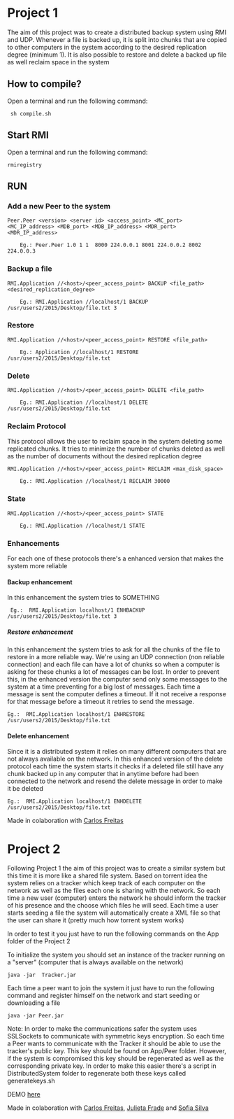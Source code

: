 # Project 1

The aim of this project was to create a distributed backup system using RMI and UDP. Whenever a file is backed up, it is split into chunks that are copied to other computers in the system according to the desired replication degree (minimum 1). It is also possible to restore and delete a backed up file as well reclaim space in the system

## How to compile?
 
 Open a terminal and run the following command:

     sh compile.sh


## Start RMI

 Open a terminal and run the following command:
    
    rmiregistry

## RUN

### Add a new Peer to the system

    Peer.Peer <version> <server id> <access_point> <MC_port> <MC_IP_address> <MDB_port> <MDB_IP_address> <MDR_port> <MDR_IP_address>

        Eg.: Peer.Peer 1.0 1 1  8000 224.0.0.1 8001 224.0.0.2 8002 224.0.0.3

### Backup a file

	RMI.Application //<host>/<peer_access_point> BACKUP <file_path> <desired_replication_degree>

		Eg.: RMI.Application //localhost/1 BACKUP /usr/users2/2015/Desktop/file.txt 3

### Restore

	RMI.Application //<host>/<peer_access_point> RESTORE <file_path>

		Eg.: Application //localhost/1 RESTORE /usr/users2/2015/Desktop/file.txt 

### Delete

	RMI.Application //<host>/<peer_access_point> DELETE <file_path>

		Eg.: RMI.Application //localhost/1 DELETE /usr/users2/2015/Desktop/file.txt

### Reclaim Protocol

This protocol allows the user to reclaim space in the system deleting some replicated chunks. It tries to minimize the number of chunks deleted as well as the number of documents without the desired replication degree

	RMI.Application //<host>/<peer_access_point> RECLAIM <max_disk_space>

		Eg.: RMI.Application //localhost/1 RECLAIM 30000

### State

	RMI.Application //<host>/<peer_access_point> STATE

		Eg.: RMI.Application //localhost/1 STATE


### Enhancements

  For each one of these protocols there's a enhanced version that makes the system more reliable

  #### Backup enhancement
  
  In this enhancement the system tries to SOMETHING

     Eg.:  RMI.Application localhost/1 ENHBACKUP /usr/users2/2015/Desktop/file.txt 3
  
  ##### Restore  enhancement
  
  In this enhancement the system tries to ask for all the chunks of the file to restore in a more reliable way. We're using an UDP connection (non reliable connection) and each file can have a lot of chunks so when a computer is asking for these chunks a lot of messages can be lost. In order to prevent this, in the enhanced version the computer send only some messages to the system at a time preventing for a big lost of messages. Each time a message is sent the computer defines a timeout. If it not receive a response for that message before a timeout it retries to send the message.

    Eg.:  RMI.Application localhost/1 ENHRESTORE /usr/users2/2015/Desktop/file.txt

  #### Delete enhancement
  
  Since it is a distributed system it relies on many different computers that are not always available on the network. In this enhanced version of the delete protocol each time the system starts it checks if a deleted file still have any chunk backed up in any computer that in anytime before had been connected to the network and resend the delete message in order to make it be deleted

    Eg.:  RMI.Application localhost/1 ENHDELETE /usr/users2/2015/Desktop/file.txt


Made in colaboration with [Carlos Freitas](https://github.com/CarlosFr97)

# Project 2

Following Project 1 the aim of this project was to create a similar system but this time it is more like a shared file system. Based on torrent idea the system relies on a tracker which keep track of each computer on the network as well as the files each one is sharing with the network. So each time a new user (computer) enters the network he should inform the tracker of his presence and the choose which files he will seed. Each time a user starts seeding a file the system will automatically create a XML file so that the user can share it (pretty much how torrent system works)

In order to test it you just have to run the following commands on the App folder of the Project 2

To initialize the system you should set an instance of the tracker running on a "server" (computer that is always available on the network)

```
java -jar  Tracker.jar
```

Each time a peer want to join the system it just have to run the following command and register himself on the network and start seeding or downloading a file

```
java -jar Peer.jar
```

Note: In order to make the communications safer the system uses SSLSockets to communicate with symmetric keys encryption. So each time a Peer wants to communicate with the Tracker it should be able to use the tracker's public key. This key should be found on App/Peer folder. However, if the system is compromised this key should be regenerated as well as the corresponding private key. In order to make this easier there's a  script in DistributedSystem folder to regenerate both these keys called generatekeys.sh


DEMO [here](https://drive.google.com/file/d/1_onyAgl4iin1uBGZ3ngwC6lLpWQOBUB1/view)

Made in colaboration with [Carlos Freitas](https://github.com/CarlosFr97), [Julieta Frade](https://github.com/julietafrade97) and [Sofia Silva](https://github.com/literallysofia)
